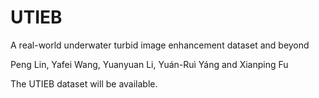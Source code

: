 # UTIEB
A real-world underwater turbid image enhancement dataset and beyond

Peng Lin, Yafei Wang, Yuanyuan Li, Yuán-Ruì Yáng and Xianping Fu

The UTIEB dataset will be available.
